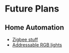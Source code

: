 # Future Plans

## Home Automation

- [Zigbee stuff](https://us.sengled.com/collections/new-zigbee)
- [Addressable RGB lights](https://www.sparkfun.com/search/results?term=esp32)
